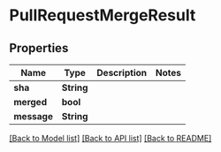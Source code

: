 # PullRequestMergeResult

## Properties

Name | Type | Description | Notes
------------ | ------------- | ------------- | -------------
**sha** | **String** |  | 
**merged** | **bool** |  | 
**message** | **String** |  | 

[[Back to Model list]](../README.md#documentation-for-models) [[Back to API list]](../README.md#documentation-for-api-endpoints) [[Back to README]](../README.md)


